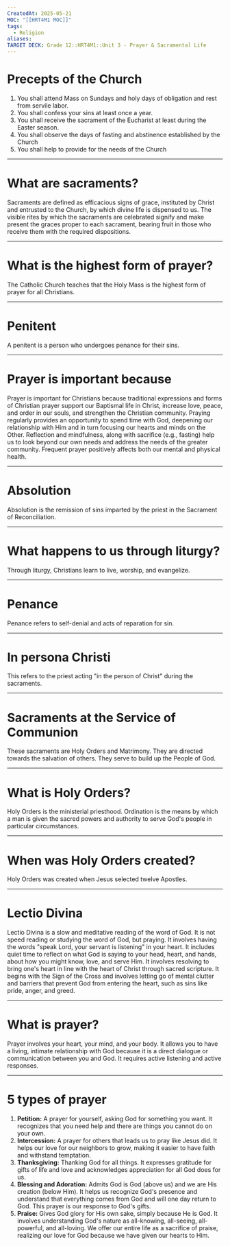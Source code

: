 ```yaml
---
CreatedAt: 2025-05-21
MOC: "[[HRT4M1 MOC]]"
tags:
  - Religion
aliases: 
TARGET DECK: Grade 12::HRT4M1::Unit 3 - Prayer & Sacramental Life
---
```

# Precepts of the Church
1. You shall attend Mass on Sundays and holy days of obligation and rest from servile labor.
2. You shall confess your sins at least once a year.
3. You shall receive the sacrament of the Eucharist at least during the Easter season.
4. You shall observe the days of fasting and abstinence established by the Church
5. You shall help to provide for the needs of the Church
<!--ID: 1748199550461-->


___
# What are sacraments?
Sacraments are defined as efficacious signs of grace, instituted by Christ and entrusted to the Church, by which divine life is dispensed to us. The visible rites by which the sacraments are celebrated signify and make present the graces proper to each sacrament, bearing fruit in those who receive them with the required dispositions.
<!--ID: 1748199550468-->


___
# What is the highest form of prayer?
The Catholic Church teaches that the Holy Mass is the highest form of prayer for all Christians.
<!--ID: 1748199550473-->


___
# Penitent
A penitent is a person who undergoes penance for their sins.
<!--ID: 1748199550477-->


___
# Prayer is important because
Prayer is important for Christians because traditional expressions and forms of Christian prayer support our Baptismal life in Christ, increase love, peace, and order in our souls, and strengthen the Christian community. Praying regularly provides an opportunity to spend time with God, deepening our relationship with Him and in turn focusing our hearts and minds on the Other. Reflection and mindfulness, along with sacrifice (e.g., fasting) help us to look beyond our own needs and address the needs of the greater community. Frequent prayer positively affects both our mental and physical health.
<!--ID: 1748199550481-->


___
# Absolution
Absolution is the remission of sins imparted by the priest in the Sacrament of Reconciliation.
<!--ID: 1748199550485-->


___
# What happens to us through liturgy?
Through liturgy, Christians learn to live, worship, and evangelize.
<!--ID: 1748199550489-->


___
# Penance
Penance refers to self-denial and acts of reparation for sin.
<!--ID: 1748199550493-->


___
# In persona Christi
This refers to the priest acting "in the person of Christ" during the sacraments.
<!--ID: 1748199550497-->


___
# Sacraments at the Service of Communion
These sacraments are Holy Orders and Matrimony. They are directed towards the salvation of others. They serve to build up the People of God.
<!--ID: 1748199550502-->


___
# What is Holy Orders?
Holy Orders is the ministerial priesthood. Ordination is the means by which a man is given the sacred powers and authority to serve God's people in particular circumstances.
<!--ID: 1748199550506-->


___
# When was Holy Orders created?
Holy Orders was created when Jesus selected twelve Apostles.
<!--ID: 1748199550510-->


___
# Lectio Divina
Lectio Divina is a slow and meditative reading of the word of God. It is not speed reading or studying the word of God, but praying. It involves having the words "speak Lord, your servant is listening" in your heart. It includes quiet time to reflect on what God is saying to your head, heart, and hands, about how you might know, love, and serve Him. It involves resolving to bring one's heart in line with the heart of Christ through sacred scripture. It begins with the Sign of the Cross and involves letting go of mental clutter and barriers that prevent God from entering the heart, such as sins like pride, anger, and greed.
<!--ID: 1748199550514-->


___
# What is prayer?
Prayer involves your heart, your mind, and your body. It allows you to have a living, intimate relationship with God because it is a direct dialogue or communication between you and God. It requires active listening and active responses.
<!--ID: 1748199550518-->


___
# 5 types of prayer
1. **Petition:** A prayer for yourself, asking God for something you want. It recognizes that you need help and there are things you cannot do on your own.
2. **Intercession:** A prayer for others that leads us to pray like Jesus did. It helps our love for our neighbors to grow, making it easier to have faith and withstand temptation.
3. **Thanksgiving:** Thanking God for all things. It expresses gratitude for gifts of life and love and acknowledges appreciation for all God does for us.
4. **Blessing and Adoration:** Admits God is God (above us) and we are His creation (below Him). It helps us recognize God's presence and understand that everything comes from God and will one day return to God. This prayer is our response to God's gifts.
5. **Praise:** Gives God glory for His own sake, simply because He is God. It involves understanding God's nature as all-knowing, all-seeing, all-powerful, and all-loving. We offer our entire life as a sacrifice of praise, realizing our love for God because we have given our hearts to Him.
<!--ID: 1748199550522-->

